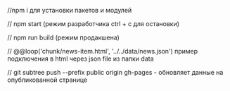 //npm i для установки пакетов и модулей

// npm start (режим разработчика ctrl + c для остановки)

// npm run build (режим продакшена)

// @@loop('chunk/news-item.html', '../../data/news.json') пример подключения в html через json file из папки data

// git subtree push --prefix public origin gh-pages - обновляет данные на опубликованной странице